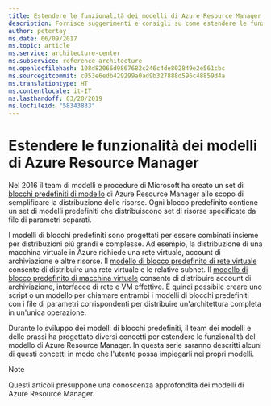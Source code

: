 ```yaml
---
title: Estendere le funzionalità dei modelli di Azure Resource Manager
description: Fornisce suggerimenti e consigli su come estendere le funzionalità dei modelli di Azure Resource Manager.
author: petertay
ms.date: 06/09/2017
ms.topic: article
ms.service: architecture-center
ms.subservice: reference-architecture
ms.openlocfilehash: 108d82066d9867682c246c4de802849e2e561cbc
ms.sourcegitcommit: c053e6edb429299a0ad9b327888d596c48859d4a
ms.translationtype: HT
ms.contentlocale: it-IT
ms.lasthandoff: 03/20/2019
ms.locfileid: "58343833"
---
```

# <a name="extend-azure-resource-manager-template-functionality"></a>Estendere le funzionalità dei modelli di Azure Resource Manager

Nel 2016 il team di modelli e procedure di Microsoft ha creato un set di [blocchi predefiniti di modello](https://github.com/mspnp/template-building-blocks/wiki) di Azure Resource Manager allo scopo di semplificare la distribuzione delle risorse. Ogni blocco predefinito contiene un set di modelli predefiniti che distribuiscono set di risorse specificate da file di parametri separati.

I modelli di blocchi predefiniti sono progettati per essere combinati insieme per distribuzioni più grandi e complesse. Ad esempio, la distribuzione di una macchina virtuale in Azure richiede una rete virtuale, account di archiviazione e altre risorse. Il [modello di blocco predefinito di rete virtuale](https://github.com/mspnp/template-building-blocks/wiki/VNet-(v1)) consente di distribuire una rete virtuale e le relative subnet. Il [modello di blocco predefinito di macchina virtuale](https://github.com/mspnp/template-building-blocks/wiki/Windows-and-Linux-VMs-(v1)) consente di distribuire account di archiviazione, interfacce di rete e VM effettive. È quindi possibile creare uno script o un modello per chiamare entrambi i modelli di blocchi predefiniti con i file di parametri corrispondenti per distribuire un'architettura completa in un'unica operazione.

Durante lo sviluppo dei modelli di blocchi predefiniti, il team dei modelli e delle prassi ha progettato diversi concetti per estendere le funzionalità del modello di Azure Resource Manager. In questa serie saranno descritti alcuni di questi concetti in modo che l'utente possa impiegarli nei propri modelli.

> [!NOTE]
> Questi articoli presuppone una conoscenza approfondita dei modelli di Azure Resource Manager.